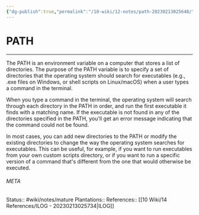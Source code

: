 ```yaml
---
{"dg-publish":true,"permalink":"/10-wiki/12-notes/path-20230213025648/"}
---
```


# PATH
---
The PATH is an environment variable on a computer that stores a list of directories. The purpose of the PATH variable is to specify a set of directories that the operating system should search for executables (e.g., .exe files on Windows, or shell scripts on Linux/macOS) when a user types a command in the terminal.

When you type a command in the terminal, the operating system will search through each directory in the PATH in order, and run the first executable it finds with a matching name. If the executable is not found in any of the directories specified in the PATH, you'll get an error message indicating that the command could not be found.

In most cases, you can add new directories to the PATH or modify the existing directories to change the way the operating system searches for executables. This can be useful, for example, if you want to run executables from your own custom scripts directory, or if you want to run a specific version of a command that's different from the one that would otherwise be executed.



###### META
Status:: #wiki/notes/mature 
Plantations:: 
References:: [[10 Wiki/14 References/ILOG - 20230213025734\|ILOG]]
